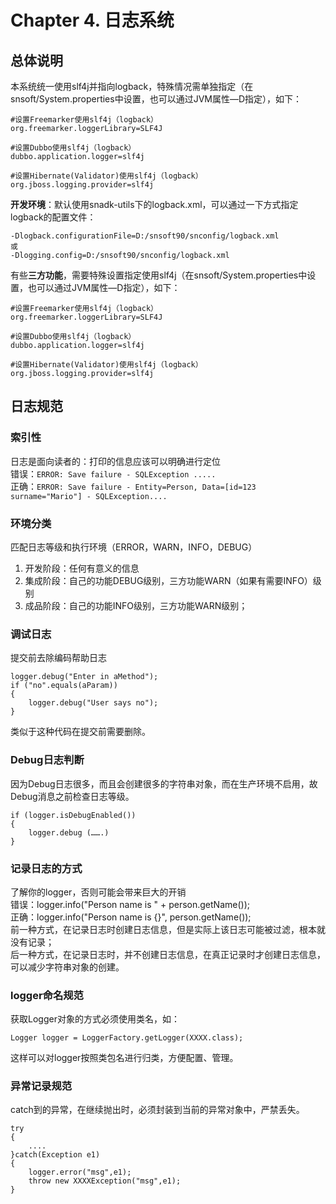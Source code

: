 # Chapter 4. 日志系统

## 总体说明

本系统统一使用slf4j并指向logback，特殊情况需单独指定（在snsoft/System.properties中设置，也可以通过JVM属性—D指定），如下：

```
#设置Freemarker使用slf4j（logback）
org.freemarker.loggerLibrary=SLF4J

#设置Dubbo使用slf4j（logback）
dubbo.application.logger=slf4j

#设置Hibernate(Validator)使用slf4j（logback）
org.jboss.logging.provider=slf4j
```

**开发环境**：默认使用snadk-utils下的logback.xml，可以通过一下方式指定logback的配置文件：

```
-Dlogback.configurationFile=D:/snsoft90/snconfig/logback.xml
或
-Dlogging.config=D:/snsoft90/snconfig/logback.xml
```

有些**三方功能**，需要特殊设置指定使用slf4j（在snsoft/System.properties中设置，也可以通过JVM属性—D指定），如下：

```
#设置Freemarker使用slf4j（logback）
org.freemarker.loggerLibrary=SLF4J

#设置Dubbo使用slf4j（logback）
dubbo.application.logger=slf4j

#设置Hibernate(Validator)使用slf4j（logback）
org.jboss.logging.provider=slf4j
```

## 日志规范

### 索引性

日志是面向读者的：打印的信息应该可以明确进行定位  
    错误：`ERROR: Save failure - SQLException .....`  
    正确：`ERROR: Save failure - Entity=Person, Data=[id=123 surname="Mario"] - SQLException....`

### 环境分类

匹配日志等级和执行环境（ERROR，WARN，INFO，DEBUG）

1. 开发阶段：任何有意义的信息
2. 集成阶段：自己的功能DEBUG级别，三方功能WARN（如果有需要INFO）级别
3. 成品阶段：自己的功能INFO级别，三方功能WARN级别；

### 调试日志

提交前去除编码帮助日志

```
logger.debug("Enter in aMethod");
if ("no".equals(aParam)) 
{
    logger.debug("User says no");
}
```

类似于这种代码在提交前需要删除。

### Debug日志判断

因为Debug日志很多，而且会创建很多的字符串对象，而在生产环境不启用，故Debug消息之前检查日志等级。

```
if (logger.isDebugEnabled())
{
    logger.debug (…….)
}
```

### 记录日志的方式

了解你的logger，否则可能会带来巨大的开销  
错误：logger.info\("Person name is " + person.getName\(\)\);  
正确：logger.info\("Person name is {}", person.getName\(\)\);  
前一种方式，在记录日志时创建日志信息，但是实际上该日志可能被过滤，根本就没有记录；  
后一种方式，在记录日志时，并不创建日志信息，在真正记录时才创建日志信息，可以减少字符串对象的创建。

### logger命名规范

获取Logger对象的方式必须使用类名，如：

```
Logger logger = LoggerFactory.getLogger(XXXX.class);
```

这样可以对logger按照类包名进行归类，方便配置、管理。

### 异常记录规范

catch到的异常，在继续抛出时，必须封装到当前的异常对象中，严禁丢失。

```
try
{
    ....
}catch(Exception e1)
{
    logger.error("msg",e1);
    throw new XXXXException("msg",e1);
}
```




